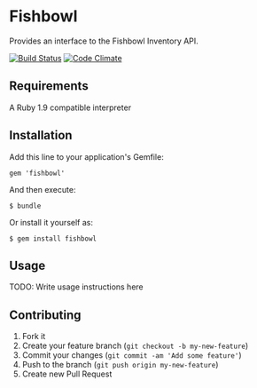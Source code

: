 # Fishbowl

Provides an interface to the Fishbowl Inventory API.

[![Build Status](https://travis-ci.org/readyproject/fishbowl.png)](https://travis-ci.org/readyproject/fishbowl)
[![Code Climate](https://codeclimate.com/badge.png)](https://codeclimate.com/github/readyproject/fishbowl)

## Requirements

A Ruby 1.9 compatible interpreter

## Installation

Add this line to your application's Gemfile:

    gem 'fishbowl'

And then execute:

    $ bundle

Or install it yourself as:

    $ gem install fishbowl

## Usage

TODO: Write usage instructions here

## Contributing

1. Fork it
2. Create your feature branch (`git checkout -b my-new-feature`)
3. Commit your changes (`git commit -am 'Add some feature'`)
4. Push to the branch (`git push origin my-new-feature`)
5. Create new Pull Request
